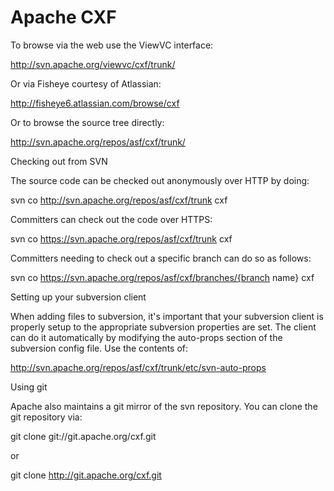

Apache CXF 
=====================================
To browse via the web use the ViewVC interface:

http://svn.apache.org/viewvc/cxf/trunk/

Or via Fisheye courtesy of Atlassian:

http://fisheye6.atlassian.com/browse/cxf

Or to browse the source tree directly:

http://svn.apache.org/repos/asf/cxf/trunk/

Checking out from SVN

The source code can be checked out anonymously over HTTP by doing:
 

svn co http://svn.apache.org/repos/asf/cxf/trunk cxf
 
Committers can check out the code over HTTPS:
 

svn co https://svn.apache.org/repos/asf/cxf/trunk cxf
 
Committers needing to check out a specific branch can do so as follows:
 

svn co https://svn.apache.org/repos/asf/cxf/branches/{branch name} cxf
 
Setting up your subversion client

When adding files to subversion, it's important that your subversion client is properly setup to the appropriate subversion properties are set. The client can do it automatically by modifying the auto-props section of the subversion config file. Use the contents of:
 

http://svn.apache.org/repos/asf/cxf/trunk/etc/svn-auto-props
 
Using git

Apache also maintains a git mirror of the svn repository. You can clone the git repository via:
 

git clone git://git.apache.org/cxf.git
 
or
 

git clone http://git.apache.org/cxf.git
